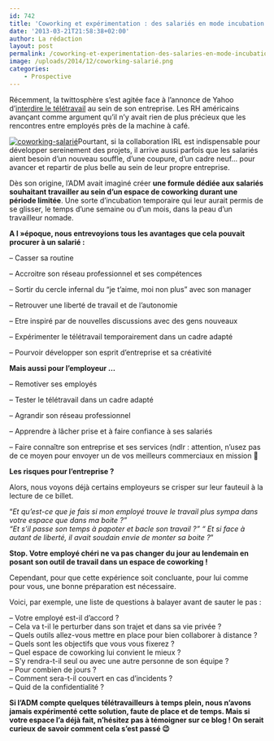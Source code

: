 ```yaml
---
id: 742
title: 'Coworking et expérimentation : des salariés en mode incubation'
date: '2013-03-21T21:58:38+02:00'
author: La rédaction
layout: post
permalink: /coworking-et-experimentation-des-salaries-en-mode-incubation/
image: /uploads/2014/12/coworking-salarié.png
categories:
    - Prospective
---
```


Récemment, la twittosphère s’est agitée face à l’annonce de Yahoo d’[interdire le télétravail](http://www.lemonde.fr/economie/article/2013/02/27/la-directrice-de-yahoo-en-croisade-contre-le-teletravail_1839476_3234.html) au sein de son entreprise. Les RH américains avançant comme argument qu’il n’y avait rien de plus précieux que les rencontres entre employés près de la machine à café.

[![coworking-salarié](/uploads/2014/12/coworking-salarié.png)](/uploads/2014/12/coworking-salarié.png)Pourtant, si la collaboration IRL est indispensable pour développer sereinement des projets, il arrive aussi parfois que les salariés aient besoin d’un nouveau souffle, d’une coupure, d’un cadre neuf… pour avancer et repartir de plus belle au sein de leur propre entreprise.

Dès son origine, l’ADM avait imaginé créer **une formule dédiée aux salariés souhaitant travailler au sein d’un espace de coworking durant une période limitée**. Une sorte d’incubation temporaire qui leur aurait permis de se glisser, le temps d’une semaine ou d’un mois, dans la peau d’un travailleur nomade.

**A l »époque, nous entrevoyions tous les avantages que cela pouvait procurer à un salarié :**

– Casser sa routine

– Accroitre son réseau professionnel et ses compétences

– Sortir du cercle infernal du “je t’aime, moi non plus” avec son manager

– Retrouver une liberté de travail et de l’autonomie

– Etre inspiré par de nouvelles discussions avec des gens nouveaux

– Expérimenter le télétravail temporairement dans un cadre adapté

– Pourvoir développer son esprit d’entreprise et sa créativité

**Mais aussi pour l’employeur …**

– Remotiver ses employés

– Tester le télétravail dans un cadre adapté

– Agrandir son réseau professionnel

– Apprendre à lâcher prise et à faire confiance à ses salariés

– Faire connaître son entreprise et ses services (ndlr : attention, n’usez pas de ce moyen pour envoyer un de vos meilleurs commerciaux en mission 🙂

**Les risques pour l’entreprise ?**

Alors, nous voyons déjà certains employeurs se crisper sur leur fauteuil à la lecture de ce billet.

“*Et qu’est-ce que je fais si mon employé trouve le travail plus sympa dans votre espace que dans ma boite ?”*  
*“Et s’il passe son temps à papoter et bacle son travail ?” “ Et si face à autant de liberté, il avait soudain envie de monter sa boite ?*”

**Stop. Votre employé chéri ne va pas changer du jour au lendemain en posant son outil de travail dans un espace de coworking !**

Cependant, pour que cette expérience soit concluante, pour lui comme pour vous, une bonne préparation est nécessaire.

Voici, par exemple, une liste de questions à balayer avant de sauter le pas :

– Votre employé est-il d’accord ?  
– Cela va t-il le perturber dans son trajet et dans sa vie privée ?  
– Quels outils allez-vous mettre en place pour bien collaborer à distance ?  
– Quels sont les objectifs que vous vous fixerez ?  
– Quel espace de coworking lui convient le mieux ?  
– S’y rendra-t-il seul ou avec une autre personne de son équipe ?  
– Pour combien de jours ?  
– Comment sera-t-il couvert en cas d’incidents ?  
– Quid de la confidentialité ?

**Si l’ADM compte quelques télétravailleurs à temps plein, nous n’avons jamais expérimenté cette solution, faute de place et de temps. Mais si votre espace l’a déjà fait, n’hésitez pas à témoigner sur ce blog ! On serait curieux de savoir comment cela s’est passé 😉**
